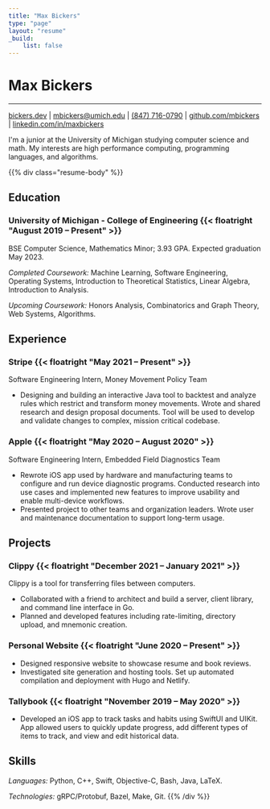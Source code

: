 ```yaml
---
title: "Max Bickers"
type: "page"
layout: "resume"
_build:
    list: false
---
```


# Max Bickers
***
[bickers.dev](https://bickers.dev) |
[mbickers@umich.edu](mailto:mbickers@umich.edu) |
[(847) 716-0790](tel:847-716-0790) |
[github.com/mbickers](https://github.com/mbickers) |
[linkedin.com/in/maxbickers](https://www.linkedin.com/in/maxbickers)

I'm a junior at the University of Michigan studying computer science and math. My interests are high performance computing, programming languages, and algorithms.

{{% div class="resume-body" %}}
## Education
### University of Michigan - College of Engineering {{< floatright "August 2019 &ndash; Present" >}}
BSE Computer Science, Mathematics Minor; 3.93 GPA. Expected graduation May 2023.

*Completed Coursework:* Machine Learning, Software Engineering, Operating Systems, Introduction to Theoretical Statistics, Linear Algebra, Introduction to Analysis.

*Upcoming Coursework:* Honors Analysis, Combinatorics and Graph Theory, Web Systems, Algorithms.

## Experience
### Stripe {{< floatright "May 2021 &ndash; Present" >}}
Software Engineering Intern, Money Movement Policy Team
- Designing and building an interactive Java tool to backtest and analyze rules which restrict and transform money movements. Wrote and shared research and design proposal documents. Tool will be used to develop and validate changes to complex, mission critical codebase.

### Apple {{< floatright "May 2020 &ndash; August 2020" >}}
Software Engineering Intern, Embedded Field Diagnostics Team
- Rewrote iOS app used by hardware and manufacturing teams to configure and run device diagnostic programs. Conducted research into use cases and implemented new features to improve usability and enable multi-device workflows.
- Presented project to other teams and organization leaders. Wrote user and maintenance documentation to support long-term usage.

## Projects
### Clippy {{< floatright "December 2021 &ndash; January 2021" >}}
Clippy is a tool for transferring files between computers.
- Collaborated with a friend to architect and build a server, client library, and command line interface in Go.
- Planned and developed features including rate-limiting, directory upload, and mnemonic creation.

### Personal Website {{< floatright "June 2020 &ndash; Present" >}}
- Designed responsive website to showcase resume and book reviews.
- Investigated site generation and hosting tools. Set up automated compilation and deployment with Hugo and Netlify.

### Tallybook {{< floatright "November 2019 &ndash; May 2020" >}}
- Developed an iOS app to track tasks and habits using SwiftUI and UIKit. App allowed users to quickly update progress, add different types of items to track, and view and edit historical data.

## Skills
*Languages:* Python, C++, Swift, Objective-C, Bash, Java, LaTeX.

*Technologies:* gRPC/Protobuf, Bazel, Make, Git.
{{% /div %}}
